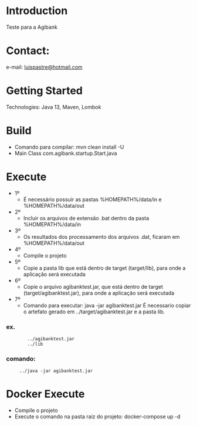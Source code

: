 # Introduction 
Teste para a Agibank

# Contact:
 e-mail: luispastre@hotmail.com
 
# Getting Started
Technologies: Java 13, Maven, Lombok


# Build
* Comando para compilar: mvn clean install -U
* Main Class
 	com.agibank.startup.Start.java

# Execute
* 1º
	- É necessário possuir as pastas %HOMEPATH%/data/in e %HOMEPATH%/data/out
* 2º
	- Incluir os arquivos de extensão .bat dentro da pasta %HOMEPATH%/data/in
* 3º
	- Os resultados dos processamento dos arquivos .dat, ficaram em %HOMEPATH%/data/out   
* 4º
	- Compile o projeto
* 5º	
	- Copie a pasta lib que está dentro de target (target/lib), para onde a aplicação será executada 
* 6º 	
    - Copie o arquivo agibanktest.jar, que está dentro de target (target/agibanktest.jar), para onde a aplicação será executada 
* 7º	
	- Comando para executar: java -jar agibanktest.jar
		É necessario copiar o artefato gerado em ../target/agibanktest.jar e a pasta lib.

###		ex.
			../agibanktest.jar
			../lib
###     comando:			
         ../java -jar agibanktest.jar

# Docker Execute
* Compile o projeto
* Execute o comando na pasta raiz do projeto: docker-compose up -d  